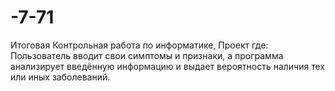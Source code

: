 # -7-71
Итоговая Контрольная работа по информатике, Проект где: Пользователь вводит свои симптомы и признаки, а программа анализирует введённую информацию и выдает вероятность наличия тех или иных заболеваний.
